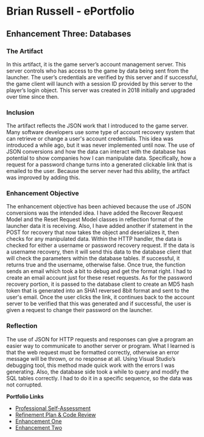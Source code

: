 # Brian Russell - ePortfolio

## Enhancement Three: Databases
### The Artifact
<p align="left">
  In this artifact, it is the game server’s account management server. This server controls who has access to the game by data being sent from the launcher. The user’s credentials are verified by this server and if successful, the game client will launch with a session ID provided by this server to the player’s login object. This server was created in 2018 initially and upgraded over time since then.
</p>

### Inclusion
<p align="left">
    The artifact reflects the JSON work that I introduced to the game server. Many software developers use some type of account recovery system that can retrieve or change a user's account credentials. This idea was introduced a while ago, but it was never implemented until now. The use of JSON conversions and how the data can interact with the database has potential to show companies how I can manipulate data. Specifically, how a request for a password change turns into a generated clickable link that is emailed to the user. Because the server never had this ability, the artifact was improved by adding this.
</p>

### Enhancement Objective
<p align="left">
    The enhancement objective has been achieved because the use of JSON conversions was the intended idea. I have added the Recover Request Model and the Reset Request Model classes in reflection format of the launcher data it is receiving. Also, I have added another if statement in the POST for recovery that now takes the object and deserializes it, then checks for any manipulated data. Within the HTTP handler, the data is checked for either a username or password recovery request. If the data is a username recovery, then it will send this data to the database client that will check the parameters within the database tables. If successful, it returns true and the username, otherwise false. Once true, the function sends an email which took a bit to debug and get the format right. I had to create an email account just for these reset requests. As for the password recovery portion, it is passed to the database client to create an MD5 hash token that is generated into an SHA1 reversed 8bit format and sent to the user's email. Once the user clicks the link, it continues back to the account server to be verified that this was generated and if successful, the user is given a request to change their password on the launcher.
</p>

### Reflection
<p align="left">
    The use of JSON for HTTP requests and responses can give a program an easier way to communicate to another server or program. What I learned is that the web request must be formatted correctly, otherwise an error message will be thrown, or no response at all. Using Visual Studio’s debugging tool, this method made quick work with the errors I was generating. Also, the database side took a while to query and modify the SQL tables correctly. I had to do it in a specific sequence, so the data was not corrupted.
</p>

**Portfolio Links**<br>
* [Professional Self-Assessment](https://brian-snhu.github.io/)<br>
* [Refinement Plan & Code Review](https://brian-snhu.github.io/codereview.html)<br>
* [Enhancement One](https://brian-snhu.github.io/enhancementone.html)<br>
* [Enhancement Two](https://brian-snhu.github.io/enhancementtwo.html)

